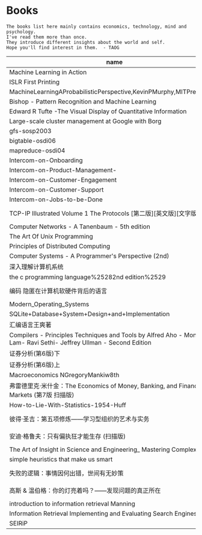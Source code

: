 
# Books

```
The books list here mainly contains economics, technology, mind and psychology.
I've read them more than once.
They introduce different insights about the world and self.
Hope you'll find interest in them.  - TAOG
```
|                 name |     md_download_link |
| -------------------- | -------------------- |
| Machine Learning in Action | [https://github.com/yowenter/books/blob/master/Machine%20Learning/Machine%20Learning%20in%20Action.pdf](https://github.com/yowenter/books/blob/master/Machine%20Learning/Machine%20Learning%20in%20Action.pdf) |
| ISLR First Printing | [https://github.com/yowenter/books/blob/master/Machine%20Learning/ISLR%20First%20Printing.pdf](https://github.com/yowenter/books/blob/master/Machine%20Learning/ISLR%20First%20Printing.pdf) |
| MachineLearningAProbabilisticPerspective,KevinPMurphy,MITPress,2012 | [https://github.com/yowenter/books/blob/master/Machine%20Learning/Machine.Learning.A.Probabilistic.Perspective%2C.Kevin.P..Murphy%2C.MIT.Press%2C.2012.pdf](https://github.com/yowenter/books/blob/master/Machine%20Learning/Machine.Learning.A.Probabilistic.Perspective%2C.Kevin.P..Murphy%2C.MIT.Press%2C.2012.pdf) |
| Bishop - Pattern Recognition and Machine Learning | [https://github.com/yowenter/books/blob/master/Machine%20Learning/Bishop%20-%20Pattern%20Recognition%20and%20Machine%20Learning.pdf](https://github.com/yowenter/books/blob/master/Machine%20Learning/Bishop%20-%20Pattern%20Recognition%20and%20Machine%20Learning.pdf) |
| Edward R Tufte -The Visual Display of Quantitative Information | [https://github.com/yowenter/books/blob/master/Design/Edward%20R%20Tufte%20-The%20Visual%20Display%20of%20Quantitative%20Information.pdf](https://github.com/yowenter/books/blob/master/Design/Edward%20R%20Tufte%20-The%20Visual%20Display%20of%20Quantitative%20Information.pdf) |
| Large-scale cluster management at Google with Borg | [https://github.com/yowenter/books/blob/master/Google%20Papers/Large-scale%20cluster%20management%20at%20Google%20with%20Borg.pdf](https://github.com/yowenter/books/blob/master/Google%20Papers/Large-scale%20cluster%20management%20at%20Google%20with%20Borg.pdf) |
| gfs-sosp2003 | [https://github.com/yowenter/books/blob/master/Google%20Papers/gfs-sosp2003.pdf](https://github.com/yowenter/books/blob/master/Google%20Papers/gfs-sosp2003.pdf) |
| bigtable-osdi06 | [https://github.com/yowenter/books/blob/master/Google%20Papers/bigtable-osdi06.pdf](https://github.com/yowenter/books/blob/master/Google%20Papers/bigtable-osdi06.pdf) |
| mapreduce-osdi04 | [https://github.com/yowenter/books/blob/master/Google%20Papers/mapreduce-osdi04.pdf](https://github.com/yowenter/books/blob/master/Google%20Papers/mapreduce-osdi04.pdf) |
| Intercom-on-Onboarding | [https://github.com/yowenter/books/blob/master/Product/Intercom-on-Onboarding.pdf](https://github.com/yowenter/books/blob/master/Product/Intercom-on-Onboarding.pdf) |
| Intercom-on-Product-Management- | [https://github.com/yowenter/books/blob/master/Product/Intercom-on-Product-Management-.pdf](https://github.com/yowenter/books/blob/master/Product/Intercom-on-Product-Management-.pdf) |
| Intercom-on-Customer-Engagement | [https://github.com/yowenter/books/blob/master/Product/Intercom-on-Customer-Engagement.pdf](https://github.com/yowenter/books/blob/master/Product/Intercom-on-Customer-Engagement.pdf) |
| Intercom-on-Customer-Support | [https://github.com/yowenter/books/blob/master/Product/Intercom-on-Customer-Support.pdf](https://github.com/yowenter/books/blob/master/Product/Intercom-on-Customer-Support.pdf) |
| Intercom-on-Jobs-to-be-Done | [https://github.com/yowenter/books/blob/master/Product/Intercom-on-Jobs-to-be-Done.pdf](https://github.com/yowenter/books/blob/master/Product/Intercom-on-Jobs-to-be-Done.pdf) |
| TCP-IP Illustrated Volume 1 The Protocols [第二版][英文版][文字版] | [https://github.com/yowenter/books/blob/master/Networks/TCP-IP%20Illustrated%20Volume%201%20The%20Protocols%20%5B%E7%AC%AC%E4%BA%8C%E7%89%88%5D%5B%E8%8B%B1%E6%96%87%E7%89%88%5D%5B%E6%96%87%E5%AD%97%E7%89%88%5D.pdf](https://github.com/yowenter/books/blob/master/Networks/TCP-IP%20Illustrated%20Volume%201%20The%20Protocols%20%5B%E7%AC%AC%E4%BA%8C%E7%89%88%5D%5B%E8%8B%B1%E6%96%87%E7%89%88%5D%5B%E6%96%87%E5%AD%97%E7%89%88%5D.pdf) |
| Computer Networks - A Tanenbaum - 5th edition | [https://github.com/yowenter/books/blob/master/Networks/Computer%20Networks%20-%20A%20Tanenbaum%20-%205th%20edition.pdf](https://github.com/yowenter/books/blob/master/Networks/Computer%20Networks%20-%20A%20Tanenbaum%20-%205th%20edition.pdf) |
| The Art Of Unix Programming | [https://github.com/yowenter/books/blob/master/Programming/The%20Art%20Of%20Unix%20Programming.pdf](https://github.com/yowenter/books/blob/master/Programming/The%20Art%20Of%20Unix%20Programming.pdf) |
| Principles of Distributed Computing | [https://github.com/yowenter/books/blob/master/Programming/Principles%20of%20Distributed%20Computing.pdf](https://github.com/yowenter/books/blob/master/Programming/Principles%20of%20Distributed%20Computing.pdf) |
| Computer Systems - A Programmer's Perspective (2nd) | [https://github.com/yowenter/books/blob/master/Programming/Computer%20Systems%20-%20A%20Programmer%27s%20Perspective%20%282nd%29.pdf](https://github.com/yowenter/books/blob/master/Programming/Computer%20Systems%20-%20A%20Programmer%27s%20Perspective%20%282nd%29.pdf) |
| 深入理解计算机系统 | [https://github.com/yowenter/books/blob/master/Programming/%E6%B7%B1%E5%85%A5%E7%90%86%E8%A7%A3%E8%AE%A1%E7%AE%97%E6%9C%BA%E7%B3%BB%E7%BB%9F.pdf](https://github.com/yowenter/books/blob/master/Programming/%E6%B7%B1%E5%85%A5%E7%90%86%E8%A7%A3%E8%AE%A1%E7%AE%97%E6%9C%BA%E7%B3%BB%E7%BB%9F.pdf) |
| the c programming language%25282nd edition%2529 | [https://github.com/yowenter/books/blob/master/Programming/the%20c%20programming%20language%2525282nd%20edition%252529.pdf](https://github.com/yowenter/books/blob/master/Programming/the%20c%20programming%20language%2525282nd%20edition%252529.pdf) |
| 编码 隐匿在计算机软硬件背后的语言 | [https://github.com/yowenter/books/blob/master/Programming/%E7%BC%96%E7%A0%81%20%E9%9A%90%E5%8C%BF%E5%9C%A8%E8%AE%A1%E7%AE%97%E6%9C%BA%E8%BD%AF%E7%A1%AC%E4%BB%B6%E8%83%8C%E5%90%8E%E7%9A%84%E8%AF%AD%E8%A8%80.pdf](https://github.com/yowenter/books/blob/master/Programming/%E7%BC%96%E7%A0%81%20%E9%9A%90%E5%8C%BF%E5%9C%A8%E8%AE%A1%E7%AE%97%E6%9C%BA%E8%BD%AF%E7%A1%AC%E4%BB%B6%E8%83%8C%E5%90%8E%E7%9A%84%E8%AF%AD%E8%A8%80.pdf) |
| Modern_Operating_Systems | [https://github.com/yowenter/books/blob/master/Programming/Modern_Operating_Systems.pdf](https://github.com/yowenter/books/blob/master/Programming/Modern_Operating_Systems.pdf) |
| SQLite+Database+System+Design+and+Implementation | [https://github.com/yowenter/books/blob/master/Programming/SQLite%2BDatabase%2BSystem%2BDesign%2Band%2BImplementation.pdf](https://github.com/yowenter/books/blob/master/Programming/SQLite%2BDatabase%2BSystem%2BDesign%2Band%2BImplementation.pdf) |
| 汇编语言王爽著 | [https://github.com/yowenter/books/blob/master/Programming/%E6%B1%87%E7%BC%96%E8%AF%AD%E8%A8%80%E7%8E%8B%E7%88%BD%E8%91%97.pdf](https://github.com/yowenter/books/blob/master/Programming/%E6%B1%87%E7%BC%96%E8%AF%AD%E8%A8%80%E7%8E%8B%E7%88%BD%E8%91%97.pdf) |
| Compilers - Principles Techniques and Tools by Alfred Aho - Monica Lam- Ravi Sethi- Jeffrey Ullman - Second Edition | [https://github.com/yowenter/books/blob/master/Programming/Compilers%20-%20Principles%20Techniques%20and%20Tools%20by%20Alfred%20Aho%20-%20Monica%20Lam-%20Ravi%20Sethi-%20Jeffrey%20Ullman%20-%20Second%20Edition.pdf](https://github.com/yowenter/books/blob/master/Programming/Compilers%20-%20Principles%20Techniques%20and%20Tools%20by%20Alfred%20Aho%20-%20Monica%20Lam-%20Ravi%20Sethi-%20Jeffrey%20Ullman%20-%20Second%20Edition.pdf) |
| 证券分析(第6版)下 | [https://github.com/yowenter/books/blob/master/Economics/%E8%AF%81%E5%88%B8%E5%88%86%E6%9E%90%28%E7%AC%AC6%E7%89%88%29%E4%B8%8B.pdf](https://github.com/yowenter/books/blob/master/Economics/%E8%AF%81%E5%88%B8%E5%88%86%E6%9E%90%28%E7%AC%AC6%E7%89%88%29%E4%B8%8B.pdf) |
| 证券分析(第6版)上 | [https://github.com/yowenter/books/blob/master/Economics/%E8%AF%81%E5%88%B8%E5%88%86%E6%9E%90%28%E7%AC%AC6%E7%89%88%29%E4%B8%8A.pdf](https://github.com/yowenter/books/blob/master/Economics/%E8%AF%81%E5%88%B8%E5%88%86%E6%9E%90%28%E7%AC%AC6%E7%89%88%29%E4%B8%8A.pdf) |
| Macroeconomics NGregoryMankiw8th | [https://github.com/yowenter/books/blob/master/Economics/Macroeconomics%20N.Gregory.Mankiw.8th.pdf](https://github.com/yowenter/books/blob/master/Economics/Macroeconomics%20N.Gregory.Mankiw.8th.pdf) |
| 弗雷德里克·米什金：The Economics of Money, Banking, and Financial Markets (第7版 扫描版) | [https://github.com/yowenter/books/blob/master/Economics/%E5%BC%97%E9%9B%B7%E5%BE%B7%E9%87%8C%E5%85%8B%C2%B7%E7%B1%B3%E4%BB%80%E9%87%91%EF%BC%9AThe%20Economics%20of%20Money%2C%20Banking%2C%20and%20Financial%20Markets%20%28%E7%AC%AC7%E7%89%88%20%E6%89%AB%E6%8F%8F%E7%89%88%29.pdf](https://github.com/yowenter/books/blob/master/Economics/%E5%BC%97%E9%9B%B7%E5%BE%B7%E9%87%8C%E5%85%8B%C2%B7%E7%B1%B3%E4%BB%80%E9%87%91%EF%BC%9AThe%20Economics%20of%20Money%2C%20Banking%2C%20and%20Financial%20Markets%20%28%E7%AC%AC7%E7%89%88%20%E6%89%AB%E6%8F%8F%E7%89%88%29.pdf) |
| How-to-Lie-With-Statistics-1954-Huff | [https://github.com/yowenter/books/blob/master/Mind/How-to-Lie-With-Statistics-1954-Huff.pdf](https://github.com/yowenter/books/blob/master/Mind/How-to-Lie-With-Statistics-1954-Huff.pdf) |
| 彼得·圣吉：第五项修炼——学习型组织的艺术与实务 | [https://github.com/yowenter/books/blob/master/Mind/%E5%BD%BC%E5%BE%97%C2%B7%E5%9C%A3%E5%90%89%EF%BC%9A%E7%AC%AC%E4%BA%94%E9%A1%B9%E4%BF%AE%E7%82%BC%E2%80%94%E2%80%94%E5%AD%A6%E4%B9%A0%E5%9E%8B%E7%BB%84%E7%BB%87%E7%9A%84%E8%89%BA%E6%9C%AF%E4%B8%8E%E5%AE%9E%E5%8A%A1.pdf](https://github.com/yowenter/books/blob/master/Mind/%E5%BD%BC%E5%BE%97%C2%B7%E5%9C%A3%E5%90%89%EF%BC%9A%E7%AC%AC%E4%BA%94%E9%A1%B9%E4%BF%AE%E7%82%BC%E2%80%94%E2%80%94%E5%AD%A6%E4%B9%A0%E5%9E%8B%E7%BB%84%E7%BB%87%E7%9A%84%E8%89%BA%E6%9C%AF%E4%B8%8E%E5%AE%9E%E5%8A%A1.pdf) |
| 安迪·格鲁夫：只有偏执狂才能生存 (扫描版) | [https://github.com/yowenter/books/blob/master/Mind/%E5%AE%89%E8%BF%AA%C2%B7%E6%A0%BC%E9%B2%81%E5%A4%AB%EF%BC%9A%E5%8F%AA%E6%9C%89%E5%81%8F%E6%89%A7%E7%8B%82%E6%89%8D%E8%83%BD%E7%94%9F%E5%AD%98%20%28%E6%89%AB%E6%8F%8F%E7%89%88%29.pdf](https://github.com/yowenter/books/blob/master/Mind/%E5%AE%89%E8%BF%AA%C2%B7%E6%A0%BC%E9%B2%81%E5%A4%AB%EF%BC%9A%E5%8F%AA%E6%9C%89%E5%81%8F%E6%89%A7%E7%8B%82%E6%89%8D%E8%83%BD%E7%94%9F%E5%AD%98%20%28%E6%89%AB%E6%8F%8F%E7%89%88%29.pdf) |
| The Art of Insight in Science and Engineering_ Mastering Complexity | [https://github.com/yowenter/books/blob/master/Mind/The%20Art%20of%20Insight%20in%20Science%20and%20Engineering_%20Mastering%20Complexity.pdf](https://github.com/yowenter/books/blob/master/Mind/The%20Art%20of%20Insight%20in%20Science%20and%20Engineering_%20Mastering%20Complexity.pdf) |
| simple heuristics that make us smart | [https://github.com/yowenter/books/blob/master/Mind/simple%20heuristics%20that%20make%20us%20smart.pdf](https://github.com/yowenter/books/blob/master/Mind/simple%20heuristics%20that%20make%20us%20smart.pdf) |
| 失败的逻辑：事情因何出错，世间有无妙策 | [https://github.com/yowenter/books/blob/master/Mind/%E5%A4%B1%E8%B4%A5%E7%9A%84%E9%80%BB%E8%BE%91%EF%BC%9A%E4%BA%8B%E6%83%85%E5%9B%A0%E4%BD%95%E5%87%BA%E9%94%99%EF%BC%8C%E4%B8%96%E9%97%B4%E6%9C%89%E6%97%A0%E5%A6%99%E7%AD%96.pdf](https://github.com/yowenter/books/blob/master/Mind/%E5%A4%B1%E8%B4%A5%E7%9A%84%E9%80%BB%E8%BE%91%EF%BC%9A%E4%BA%8B%E6%83%85%E5%9B%A0%E4%BD%95%E5%87%BA%E9%94%99%EF%BC%8C%E4%B8%96%E9%97%B4%E6%9C%89%E6%97%A0%E5%A6%99%E7%AD%96.pdf) |
| 高斯 & 温伯格：你的灯亮着吗？——发现问题的真正所在 | [https://github.com/yowenter/books/blob/master/Mind/%E9%AB%98%E6%96%AF%20%26%20%E6%B8%A9%E4%BC%AF%E6%A0%BC%EF%BC%9A%E4%BD%A0%E7%9A%84%E7%81%AF%E4%BA%AE%E7%9D%80%E5%90%97%EF%BC%9F%E2%80%94%E2%80%94%E5%8F%91%E7%8E%B0%E9%97%AE%E9%A2%98%E7%9A%84%E7%9C%9F%E6%AD%A3%E6%89%80%E5%9C%A8.pdf](https://github.com/yowenter/books/blob/master/Mind/%E9%AB%98%E6%96%AF%20%26%20%E6%B8%A9%E4%BC%AF%E6%A0%BC%EF%BC%9A%E4%BD%A0%E7%9A%84%E7%81%AF%E4%BA%AE%E7%9D%80%E5%90%97%EF%BC%9F%E2%80%94%E2%80%94%E5%8F%91%E7%8E%B0%E9%97%AE%E9%A2%98%E7%9A%84%E7%9C%9F%E6%AD%A3%E6%89%80%E5%9C%A8.pdf) |
| introduction to information retrieval Manning | [https://github.com/yowenter/books/blob/master/Information%20Retrieval/introduction%20to%20information%20retrieval%20Manning.pdf](https://github.com/yowenter/books/blob/master/Information%20Retrieval/introduction%20to%20information%20retrieval%20Manning.pdf) |
| Information Retrieval Implementing and Evaluating Search Engines | [https://github.com/yowenter/books/blob/master/Information%20Retrieval/Information%20Retrieval%20Implementing%20and%20Evaluating%20Search%20Engines.pdf](https://github.com/yowenter/books/blob/master/Information%20Retrieval/Information%20Retrieval%20Implementing%20and%20Evaluating%20Search%20Engines.pdf) |
| SEIRiP | [https://github.com/yowenter/books/blob/master/Information%20Retrieval/SEIRiP.pdf](https://github.com/yowenter/books/blob/master/Information%20Retrieval/SEIRiP.pdf) |

